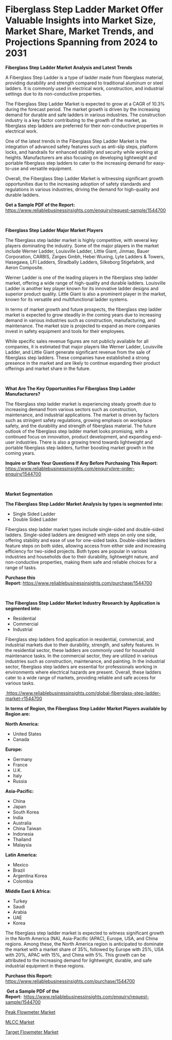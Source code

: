 <p><h1>Fiberglass Step Ladder Market Offer Valuable Insights into Market Size, Market Share, Market Trends, and Projections Spanning from 2024 to 2031</h1></p><p><strong>Fiberglass Step Ladder Market Analysis and Latest Trends</strong></p>
<p><p>A Fiberglass Step Ladder is a type of ladder made from fiberglass material, providing durability and strength compared to traditional aluminum or steel ladders. It is commonly used in electrical work, construction, and industrial settings due to its non-conductive properties.</p><p>The Fiberglass Step Ladder Market is expected to grow at a CAGR of 10.3% during the forecast period. The market growth is driven by the increasing demand for durable and safe ladders in various industries. The construction industry is a key factor contributing to the growth of the market, as fiberglass step ladders are preferred for their non-conductive properties in electrical work.</p><p>One of the latest trends in the Fiberglass Step Ladder Market is the integration of advanced safety features such as anti-slip steps, platform locks, and handrails for enhanced stability and security while working at heights. Manufacturers are also focusing on developing lightweight and portable fiberglass step ladders to cater to the increasing demand for easy-to-use and versatile equipment.</p><p>Overall, the Fiberglass Step Ladder Market is witnessing significant growth opportunities due to the increasing adoption of safety standards and regulations in various industries, driving the demand for high-quality and durable ladders.</p></p>
<p><strong>Get a Sample PDF of the Report:&nbsp;</strong> <a href="https://www.reliablebusinessinsights.com/enquiry/request-sample/1544700">https://www.reliablebusinessinsights.com/enquiry/request-sample/1544700</a></p>
<p>&nbsp;</p>
<p><strong>Fiberglass Step Ladder Major Market Players</strong></p>
<p><p>The fiberglass step ladder market is highly competitive, with several key players dominating the industry. Some of the major players in the market include Werner Ladder, Louisville Ladder, Little Giant, Jinmao, Bauer Corporation, CARBIS, Zarges Gmbh, Hebei Wuxing, Lyte Ladders & Towers, Hasegawa, LFI Ladders, Stradbally Ladders, Silkeborg Stigefabrik, and Aeron Composite.</p><p>Werner Ladder is one of the leading players in the fiberglass step ladder market, offering a wide range of high-quality and durable ladders. Louisville Ladder is another key player known for its innovative ladder designs and superior product quality. Little Giant is also a prominent player in the market, known for its versatile and multifunctional ladder systems.</p><p>In terms of market growth and future prospects, the fiberglass step ladder market is expected to grow steadily in the coming years due to increasing demand in various industries such as construction, manufacturing, and maintenance. The market size is projected to expand as more companies invest in safety equipment and tools for their employees.</p><p>While specific sales revenue figures are not publicly available for all companies, it is estimated that major players like Werner Ladder, Louisville Ladder, and Little Giant generate significant revenue from the sale of fiberglass step ladders. These companies have established a strong presence in the market and are likely to continue expanding their product offerings and market share in the future.</p></p>
<p>&nbsp;</p>
<p><strong>What Are The Key Opportunities For Fiberglass Step Ladder Manufacturers?</strong></p>
<p><p>The fiberglass step ladder market is experiencing steady growth due to increasing demand from various sectors such as construction, maintenance, and industrial applications. The market is driven by factors such as stringent safety regulations, growing emphasis on workplace safety, and the durability and strength of fiberglass material. The future outlook of the fiberglass step ladder market looks promising, with a continued focus on innovation, product development, and expanding end-user industries. There is also a growing trend towards lightweight and portable fiberglass step ladders, further boosting market growth in the coming years.</p></p>
<p><strong>Inquire or Share Your Questions If Any Before Purchasing This Report:</strong> <a href="https://www.reliablebusinessinsights.com/enquiry/pre-order-enquiry/1544700">https://www.reliablebusinessinsights.com/enquiry/pre-order-enquiry/1544700</a></p>
<p>&nbsp;</p>
<p><strong>Market Segmentation</strong></p>
<p><strong>The Fiberglass Step Ladder Market Analysis by types is segmented into:</strong></p>
<p><ul><li>Single Sided Ladder</li><li>Double Sided Ladder</li></ul></p>
<p><p>Fiberglass step ladder market types include single-sided and double-sided ladders. Single-sided ladders are designed with steps on only one side, offering stability and ease of use for one-sided tasks. Double-sided ladders feature steps on both sides, allowing access from either side and increasing efficiency for two-sided projects. Both types are popular in various industries and households due to their durability, lightweight nature, and non-conductive properties, making them safe and reliable choices for a range of tasks.</p></p>
<p><strong>Purchase this Report:&nbsp;</strong><a href="https://www.reliablebusinessinsights.com/purchase/1544700">https://www.reliablebusinessinsights.com/purchase/1544700</a></p>
<p>&nbsp;</p>
<p><strong>The Fiberglass Step Ladder Market Industry Research by Application is segmented into:</strong></p>
<p><ul><li>Residential</li><li>Commercial</li><li>Industrial</li></ul></p>
<p><p>Fiberglass step ladders find application in residential, commercial, and industrial markets due to their durability, strength, and safety features. In the residential sector, these ladders are commonly used for household maintenance tasks. In the commercial sector, they are utilized in various industries such as construction, maintenance, and painting. In the industrial sector, fiberglass step ladders are essential for professionals working in environments where electrical hazards are present. Overall, these ladders cater to a wide range of markets, providing reliable and safe access for various tasks.</p></p>
<p><a href="https://www.reliablebusinessinsights.com/global-fiberglass-step-ladder-market-r1544700">&nbsp;https://www.reliablebusinessinsights.com/global-fiberglass-step-ladder-market-r1544700</a></p>
<p><strong>In terms of Region, the Fiberglass Step Ladder Market Players available by Region are:</strong></p>
<p>
    <p> <strong> North America: </strong>
        <ul>
            <li>United States</li>
            <li>Canada</li>
        </ul>
        </p> 
    <p> <strong> Europe: </strong>
        <ul>
            <li>Germany</li>
            <li>France</li>
            <li>U.K.</li>
            <li>Italy</li>
            <li>Russia</li>
        </ul>
        </p> 
    <p> <strong> Asia-Pacific: </strong>
        <ul>
            <li>China</li>
            <li>Japan</li>
            <li>South Korea</li>
            <li>India</li>
            <li>Australia</li>
            <li>China Taiwan</li>
            <li>Indonesia</li>
            <li>Thailand</li>
            <li>Malaysia</li>
        </ul>
        </p> 
    <p> <strong> Latin America: </strong>
        <ul>
            <li>Mexico</li>
            <li>Brazil</li>
            <li>Argentina Korea</li>
            <li>Colombia</li>
        </ul>
        </p> 
    <p> <strong> Middle East & Africa: </strong>
        <ul>
            <li>Turkey</li>
            <li>Saudi</li>
            <li>Arabia</li>
            <li>UAE</li>
            <li>Korea</li>
        </ul>
    </p>
    </p>
<p><p>The fiberglass step ladder market is expected to witness significant growth in the North America (NA), Asia-Pacific (APAC), Europe, USA, and China regions. Among these, the North America region is anticipated to dominate the market with a market share of 35%, followed by Europe with 25%, USA with 20%, APAC with 15%, and China with 5%. This growth can be attributed to the increasing demand for lightweight, durable, and safe industrial equipment in these regions.</p></p>
<p><strong>Purchase this Report: </strong><a href="https://www.reliablebusinessinsights.com/purchase/1544700">https://www.reliablebusinessinsights.com/purchase/1544700</a></p>
<p>&nbsp;<strong>Get a Sample PDF of the Report:&nbsp;&nbsp;</strong><a href="https://www.reliablebusinessinsights.com/enquiry/request-sample/1544700">https://www.reliablebusinessinsights.com/enquiry/request-sample/1544700</a></p>
<p><strong></strong></p>
<p><p><a href="https://github.com/avakerr6577/Market-Research-Report-List-1/blob/main/peak-flowmeter-market.md">Peak Flowmeter Market</a></p><p><a href="https://github.com/trameciabutler45/Market-Research-Report-List-1/blob/main/mlcc-market.md">MLCC Market</a></p><p><a href="https://github.com/courtnhaw34343/Market-Research-Report-List-1/blob/main/target-flowmeter-market.md">Target Flowmeter Market</a></p></p>